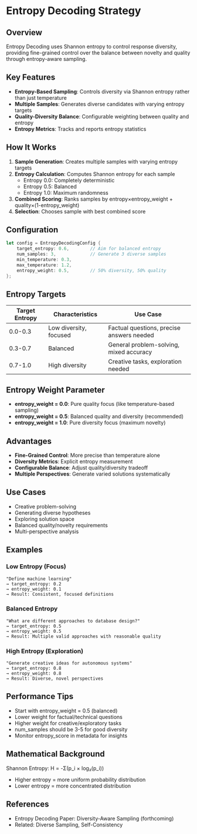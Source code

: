 # Entropy Decoding Strategy

## Overview

Entropy Decoding uses Shannon entropy to control response diversity, providing fine-grained control over the balance between novelty and quality through entropy-aware sampling.

## Key Features

- **Entropy-Based Sampling**: Controls diversity via Shannon entropy rather than just temperature
- **Multiple Samples**: Generates diverse candidates with varying entropy targets
- **Quality-Diversity Balance**: Configurable weighting between quality and entropy
- **Entropy Metrics**: Tracks and reports entropy statistics

## How It Works

1. **Sample Generation**: Creates multiple samples with varying entropy targets
2. **Entropy Calculation**: Computes Shannon entropy for each sample
   - Entropy 0.0: Completely deterministic
   - Entropy 0.5: Balanced
   - Entropy 1.0: Maximum randomness
3. **Combined Scoring**: Ranks samples by entropy×entropy_weight + quality×(1-entropy_weight)
4. **Selection**: Chooses sample with best combined score

## Configuration

```rust
let config = EntropyDecodingConfig {
    target_entropy: 0.6,        // Aim for balanced entropy
    num_samples: 3,             // Generate 3 diverse samples
    min_temperature: 0.3,
    max_temperature: 1.2,
    entropy_weight: 0.5,        // 50% diversity, 50% quality
};
```

## Entropy Targets

| Target Entropy | Characteristics | Use Case |
|---|---|---|
| 0.0-0.3 | Low diversity, focused | Factual questions, precise answers needed |
| 0.3-0.7 | Balanced | General problem-solving, mixed accuracy |
| 0.7-1.0 | High diversity | Creative tasks, exploration needed |

## Entropy Weight Parameter

- **entropy_weight = 0.0**: Pure quality focus (like temperature-based sampling)
- **entropy_weight = 0.5**: Balanced quality and diversity (recommended)
- **entropy_weight = 1.0**: Pure diversity focus (maximum novelty)

## Advantages

- **Fine-Grained Control**: More precise than temperature alone
- **Diversity Metrics**: Explicit entropy measurement
- **Configurable Balance**: Adjust quality/diversity tradeoff
- **Multiple Perspectives**: Generate varied solutions systematically

## Use Cases

- Creative problem-solving
- Generating diverse hypotheses
- Exploring solution space
- Balanced quality/novelty requirements
- Multi-perspective analysis

## Examples

### Low Entropy (Focus)
```
"Define machine learning"
→ target_entropy: 0.2
→ entropy_weight: 0.1
→ Result: Consistent, focused definitions
```

### Balanced Entropy
```
"What are different approaches to database design?"
→ target_entropy: 0.5
→ entropy_weight: 0.5
→ Result: Multiple valid approaches with reasonable quality
```

### High Entropy (Exploration)
```
"Generate creative ideas for autonomous systems"
→ target_entropy: 0.8
→ entropy_weight: 0.8
→ Result: Diverse, novel perspectives
```

## Performance Tips

- Start with entropy_weight = 0.5 (balanced)
- Lower weight for factual/technical questions
- Higher weight for creative/exploratory tasks
- num_samples should be 3-5 for good diversity
- Monitor entropy_score in metadata for insights

## Mathematical Background

Shannon Entropy: H = -Σ(p_i × log₂(p_i))
- Higher entropy = more uniform probability distribution
- Lower entropy = more concentrated distribution

## References

- Entropy Decoding Paper: Diversity-Aware Sampling (forthcoming)
- Related: Diverse Sampling, Self-Consistency
